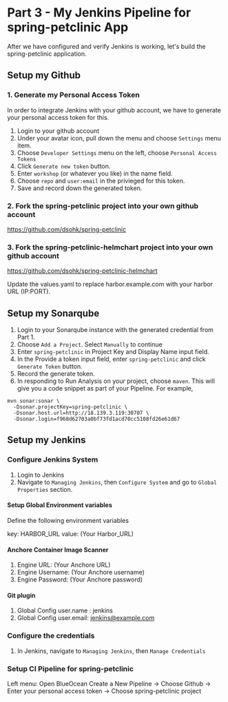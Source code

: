 # Part 3 - My Jenkins Pipeline for spring-petclinic App

After we have configured and verify Jenkins is working, let's build the spring-petclinic application.

## Setup my Github

### 1. Generate my Personal Access Token

In order to integrate Jenkins with your github account, we have to generate your personal access token for this.

1. Login to your github account
2. Under your avatar icon, pull down the menu and choose `Settings` menu item.
3. Choose `Developer Settings` menu on the left, choose `Personal Access Tokens`
4. Click `Generate new token` button.
5. Enter `workshop` (or whatever you like) in the name field.
6. Choose `repo` and `user:email` in the privieged for this token.
7. Save and record down the generated token.

### 2. Fork the spring-petclinic project into your own github account

https://github.com/dsohk/spring-petclinic

### 3. Fork the spring-petclinic-helmchart project into your own github account

https://github.com/dsohk/spring-petclinic-helmchart

Update the values.yaml to replace harbor.example.com with your harbor URL (IP:PORT).


## Setup my Sonarqube

1. Login to your Sonarqube instance with the generated credential from Part 1.
2. Choose `Add a Project`. Select `Manually` to continue
3. Enter `spring-petclinic` in Project Key and Display Name input field.
4. In the Provide a token input field, enter `spring-petclinic` and click `Generate Token` button.
5. Record the generate token.
6. In responding to Run Analysis on your project, choose `maven`. This will give you a code snippet as part of your Pipeline. For example,

```
mvn sonar:sonar \
  -Dsonar.projectKey=spring-petclinic \
  -Dsonar.host.url=http://18.139.3.119:30707 \
  -Dsonar.login=f968d62703a0bf73fd1acd70cc5108fd26e61d67
```

## Setup my Jenkins

### Configure Jenkins System

1. Login to Jenkins
2. Navigate to `Managing Jenkins`, then `Configure System` and go to `Global Properties` section.

#### Setup Global Environment variables

Define the following environment variables

key: HARBOR_URL
value: (Your Harbor_URL)

#### Anchore Container Image Scanner

1. Engine URL: (Your Anchore URL)
2. Engine Username: (Your Anchore username)
3. Engine Password: (Your Anchore password)

#### Git plugin

1. Global Config user.name : jenkins
2. Global Config user.email: jenkins@example.com


### Configure the credentials

1. In Jenkins, navigate to `Managing Jenkins`, then `Manage Credentials`



### Setup CI Pipeline for spring-petclinic

Left menu:
  Open BlueOcean
  Create a New Pipeline
  -> Choose Github
  -> Enter your personal access token
  -> Choose spring-petclinic project 
